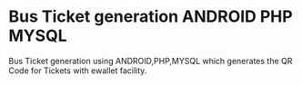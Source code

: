 # Bus Ticket generation ANDROID PHP MYSQL
 Bus Ticket generation using ANDROID,PHP,MYSQL which generates the QR Code for Tickets with ewallet facility.
